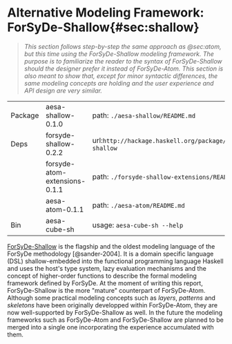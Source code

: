 # Alternative Modeling Framework: ForSyDe-Shallow{#sec:shallow}

> _This section follows step-by-step the same approach as @sec:atom, but this time
> using the ForSyDe-Shallow modeling framework. The purpose is to familiarize the
> reader to the syntax of ForSyDe-Shallow should the designer prefer it instead of
> ForSyDe-Atom. This section is also meant to show that, except for minor syntactic
> differences, the same modeling concepts are holding and the user experience and API
> design are very similar._

|         |                           |                                                    |
| -----   | ------------------------- | -------------------------------------------------- |
| Package | aesa-shallow-0.1.0        | path: `./aesa-shallow/README.md`                   |
| Deps    | forsyde-shallow-0.2.2     | url:`http://hackage.haskell.org/package/forsyde-shallow` |
|         | forsyde-atom-extensions-0.1.1 | path: `./forsyde-shallow-extensions/README.md` |
|         | aesa-atom-0.1.1           | path: `./aesa-atom/README.md`                      |
| Bin     | aesa-cube-sh              | usage: `aesa-cube-sh --help`                       |

[ForSyDe-Shallow](https://forsyde.github.io/forsyde-shallow/) is the flagship and the
oldest modeling language of the ForSyDe methodology [@sander-2004]. It is a domain
specific language (DSL) shallow-embedded into the functional programming language
Haskell and uses the host's type system, lazy evaluation mechanisms and the concept of
higher-order functions to describe the formal modeling framework defined by
ForSyDe. At the moment of writing this report, ForSyDe-Shallow is the more "mature"
counterpart of ForSyDe-Atom. Although some practical modeling concepts such as
*layers*, *patterns* and *skeletons* have been originally developped within
ForSyDe-Atom, they are now well-supported by ForSyDe-Shallow as well. In the future
the modeling frameworks such as ForSyDe-Atom and ForSyDe-Shallow are planned to be
merged into a single one incorporating the experience accumulated with them.
